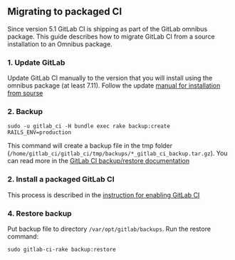 ## Migrating to packaged CI

Since version 5.1 GitLab CI is shipping as part of the GitLab omnibus package. This guide describes how to migrate GitLab CI from a source installation to an Omnibus package.

### 1. Update GitLab

Update GitLab CI manually to the version that you will install using the omnibus package (at least 7.11). Follow the update [manual for installation from sourse](update/README.md)

### 2. Backup

```
sudo -u gitlab_ci -H bundle exec rake backup:create RAILS_ENV=production
```

This command will create a backup file in the tmp folder
(`/home/gitlab_ci/gitlab_ci/tmp/backups/*_gitlab_ci_backup.tar.gz`). You can read more in the [GitLab CI backup/restore documentation](https://gitlab.com/gitlab-org/gitlab-ci/blob/master/doc/raketasks/backup_restore.md)

### 2. Install a packaged GitLab CI

This process is described in the [instruction for enabling GitLab CI](https://gitlab.com/gitlab-org/omnibus-gitlab/blob/master/doc/gitlab-ci/README.md)

### 4. Restore backup

Put backup file to directory `/var/opt/gitlab/backups`.
Run the restore command:

```
sudo gitlab-ci-rake backup:restore
```
